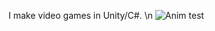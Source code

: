I make video games in Unity/C#.
\n
![Anim test](https://user-images.githubusercontent.com/52744447/209576118-26b31578-edb2-436c-bb7c-5e6a6d7a3d74.gif)

<!---
Tarroook/Tarroook is a ✨ special ✨ repository because its `README.md` (this file) appears on your GitHub profile.
You can click the Preview link to take a look at your changes.
--->
